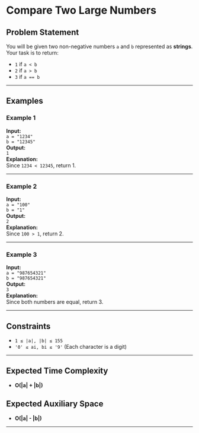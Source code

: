 # Compare Two Large Numbers

## Problem Statement

You will be given two non-negative numbers `a` and `b` represented as **strings**. Your task is to return:
- `1` if `a < b`
- `2` if `a > b`
- `3` if `a == b`

---

## Examples

### Example 1  
**Input:**  
`a = "1234"`  
`b = "12345"`  
**Output:**  
`1`  
**Explanation:**  
Since `1234 < 12345`, return 1.

---

### Example 2  
**Input:**  
`a = "100"`  
`b = "1"`  
**Output:**  
`2`  
**Explanation:**  
Since `100 > 1`, return 2.

---

### Example 3  
**Input:**  
`a = "987654321"`  
`b = "987654321"`  
**Output:**  
`3`  
**Explanation:**  
Since both numbers are equal, return 3.

---

## Constraints

- `1 ≤ |a|, |b| ≤ 155`  
- `'0' ≤ ai, bi ≤ '9'` (Each character is a digit)

---

## Expected Time Complexity

- **O(|a| + |b|)**

## Expected Auxiliary Space

- **O(|a| - |b|)**

---
